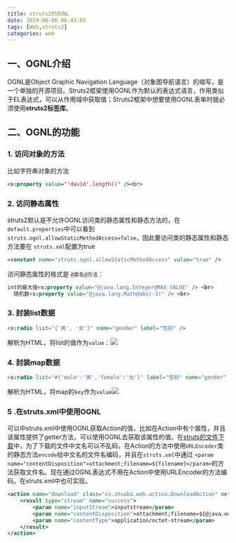 ```yaml
---
title: struts2的OGNL
date: 2019-06-06 06:43:05
tags: [Web,struts2]
categories: web
---
```


## 一、OGNL介绍

OGNL是Object Graphic Navigation Language（对象图导航语言）的缩写，是一个单独的开源项目。Struts2框架使用OGNL作为默认的表达式语言，作用类似于EL表达式，可以从作用域中获取值；Struts2框架中想要使用OGNL表单时就必须使用**struts2标签库**。



## 二、OGNL的功能

### 1. 访问对象的方法

比如字符串对象的方法

```jsp
<s:property value="'david'.length()" /><br>
```

### 2. 访问静态属性

struts2默认是不允许OGNL访问类的静态属性和静态方法的，在 `default.properties`中可以看到 `struts.ognl.allowStaticMethodAccess=false`，因此要访问类的静态属性和静态方法要在 `struts.xml`配置为true

```XML
<constant name="struts.ognl.allowStaticMethodAccess" value="true" />
```

访问静态属性的格式是 `@类名@方法`：

```html
int的最大值<s:property value="@java.lang.Integer@MAX_VALUE" /> <br>
  随机数<s:property value="@java.lang.Math@abs(-3)" /> <br>
```



### 3. 封装list数据

```html
<s:radio list="{'男', '女'}" name="gender" label="性别" />
```

解析为HTML，将list的值作为`value`：<img src="struts2的OGNL/1.png">

### 4. 封装map数据

```html
<s:radio list="#{'male':'男','female':'女'}" label="性别" name="gender" />
```

解析为HTML，将map的`key`作为`value`<img src="struts2的OGNL/2.png">

### 5 .在struts.xml中使用OGNL

可以中struts.xml中使用OGNL获取Action的值，比如在Action中有个属性，并且该属性提供了getter方法，可以使用OGNL去获取该属性的值。在[struts的文件下载](http://zhuobo.top/2019/06/05/struts2%E6%96%87%E4%BB%B6%E4%B8%8A%E4%BC%A0/)中，为了下载的文件中文名可以不乱码，在Action的方法中使用`URLEncoder`类的静态方法`encode`给中文名的文件名编码，并且在`struts.xml`中通过 `<param name="contentDisposition">attachment;filename=${filename}</param>`的方法获取文件名。现在通过OGNL表达式不用在Action中使用URLEncoder的方法编码，在struts.xml中也可实现。

```xml
<action name="download" class="cn.zhuobo.web.action.DownloadAction" method="download">
    <result type="stream" name="success">
        <param name="inputStream">inputstream</param>
        <param name="contentDisposition">attachment;filename=${@java.net.URLEncoder@encode(filename, "utf-8")}</param>
        <param name="contentType">application/octet-stream</param>
    </result>
</action>
```